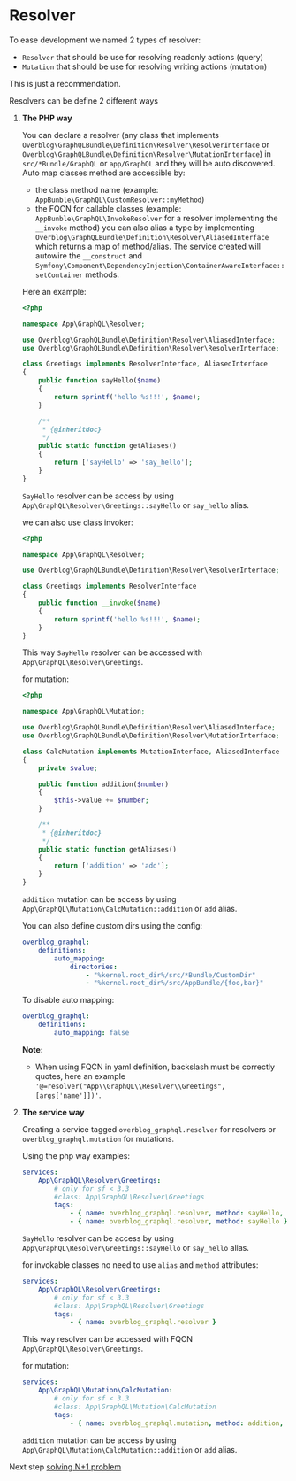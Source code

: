 # Resolver

To ease development we named 2 types of resolver:

- `Resolver` that should be use for resolving readonly actions (query)
- `Mutation` that should be use for resolving writing actions (mutation)

This is just a recommendation.

Resolvers can be define 2 different ways

1. **The PHP way**

    You can declare a resolver (any class that implements `Overblog\GraphQLBundle\Definition\Resolver\ResolverInterface`
    or `Overblog\GraphQLBundle\Definition\Resolver\MutationInterface`)
    in `src/*Bundle/GraphQL` or `app/GraphQL` and they will be auto discovered.
    Auto map classes method are accessible by:
    * the class method name (example: `AppBunble\GraphQL\CustomResolver::myMethod`)
    * the FQCN for callable classes (example: `AppBunble\GraphQL\InvokeResolver` for a resolver implementing the `__invoke` method)
    you can also alias a type by implementing `Overblog\GraphQLBundle\Definition\Resolver\AliasedInterface`
    which returns a map of method/alias. The service created will autowire the `__construct`
    and `Symfony\Component\DependencyInjection\ContainerAwareInterface::setContainer` methods.

    Here an example:
    ```php
    <?php

    namespace App\GraphQL\Resolver;

    use Overblog\GraphQLBundle\Definition\Resolver\AliasedInterface;
    use Overblog\GraphQLBundle\Definition\Resolver\ResolverInterface;

    class Greetings implements ResolverInterface, AliasedInterface
    {
        public function sayHello($name)
        {
            return sprintf('hello %s!!!', $name);
        }

        /**
         * {@inheritdoc}
         */
        public static function getAliases()
        {
            return ['sayHello' => 'say_hello'];
        }
    }
    ```

    `SayHello` resolver can be access by using `App\GraphQL\Resolver\Greetings::sayHello` or
    `say_hello` alias.

    we can also use class invoker:
    ```php
    <?php

    namespace App\GraphQL\Resolver;

    use Overblog\GraphQLBundle\Definition\Resolver\ResolverInterface;

    class Greetings implements ResolverInterface
    {
        public function __invoke($name)
        {
            return sprintf('hello %s!!!', $name);
        }
    }
    ```

    This way `SayHello` resolver can be accessed with `App\GraphQL\Resolver\Greetings`.

    for mutation:

    ```php
    <?php

    namespace App\GraphQL\Mutation;

    use Overblog\GraphQLBundle\Definition\Resolver\AliasedInterface;
    use Overblog\GraphQLBundle\Definition\Resolver\MutationInterface;

    class CalcMutation implements MutationInterface, AliasedInterface
    {
        private $value;

        public function addition($number)
        {
            $this->value += $number;
        }

        /**
         * {@inheritdoc}
         */
        public static function getAliases()
        {
            return ['addition' => 'add'];
        }
    }
    ```
    `addition` mutation can be access by using `App\GraphQL\Mutation\CalcMutation::addition` or
    `add` alias.

    You can also define custom dirs using the config:
    ```yaml
    overblog_graphql:
        definitions:
            auto_mapping:
                directories:
                    - "%kernel.root_dir%/src/*Bundle/CustomDir"
                    - "%kernel.root_dir%/src/AppBundle/{foo,bar}"
    ```
    To disable auto mapping:
    ```yaml
    overblog_graphql:
        definitions:
            auto_mapping: false
    ```

    **Note:**
    * When using FQCN in yaml definition, backslash must be correctly quotes,
      here an example `'@=resolver("App\\GraphQL\\Resolver\\Greetings", [args['name']])'`.

2. **The service way**

    Creating a service tagged `overblog_graphql.resolver` for resolvers
    or `overblog_graphql.mutation` for mutations.

    Using the php way examples:

    ```yaml
    services:
        App\GraphQL\Resolver\Greetings:
            # only for sf < 3.3
            #class: App\GraphQL\Resolver\Greetings
            tags:
                - { name: overblog_graphql.resolver, method: sayHello, alias: say_hello } # add alias say_hello
                - { name: overblog_graphql.resolver, method: sayHello } # add method full qualified name
    ```

    `SayHello` resolver can be access by using `App\GraphQL\Resolver\Greetings::sayHello` or
    `say_hello` alias.

    for invokable classes no need to use `alias` and `method` attributes:

    ```yaml
    services:
        App\GraphQL\Resolver\Greetings:
            # only for sf < 3.3
            #class: App\GraphQL\Resolver\Greetings
            tags:
                - { name: overblog_graphql.resolver }
    ```

    This way resolver can be accessed with FQCN `App\GraphQL\Resolver\Greetings`.

    for mutation:

    ```yaml
    services:
        App\GraphQL\Mutation\CalcMutation:
            # only for sf < 3.3
            #class: App\GraphQL\Mutation\CalcMutation
            tags:
                - { name: overblog_graphql.mutation, method: addition, alias: add }
    ```
    `addition` mutation can be access by using `App\GraphQL\Mutation\CalcMutation::addition` or
    `add` alias.

Next step [solving N+1 problem](solving-n-plus-1-problem.md)
